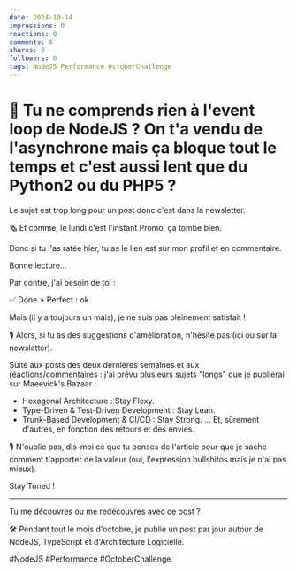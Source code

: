 ```yaml
---
date: 2024-10-14
impressions: 0
reactions: 0
comments: 0
shares: 0
followers: 0
tags: NodeJS Performance OctoberChallenge
---
```


# 🔄 Tu ne comprends rien à l'event loop de NodeJS ? On t'a vendu de l'asynchrone mais ça bloque tout le temps et c'est aussi lent que du Python2 ou du PHP5 ?

Le sujet est trop long pour un post donc c'est dans la newsletter.

🗞️ Et comme, le lundi c'est l'instant Promo, ça tombe bien.

Donc si tu l'as ratée hier, tu as le lien est sur mon profil et en commentaire.

Bonne lecture...

Par contre, j'ai besoin de toi :

✅ Done > Perfect : ok.

Mais (il y a toujours un mais), je ne suis pas pleinement satisfait !

🎙️ Alors, si tu as des suggestions d'amélioration, n'hésite pas (ici ou sur la newsletter).

Suite aux posts des deux dernières semaines et aux réactions/commentaires : j'ai prévu plusieurs sujets "longs" que je publierai sur Maeevick's Bazaar :

- Hexagonal Architecture : Stay Flexy.
- Type-Driven & Test-Driven Development : Stay Lean.
- Trunk-Based Development & CI/CD : Stay Strong.
  ... Et, sûrement d'autres, en fonction des retours et des envies.

🎙️ N'oublie pas, dis-moi ce que tu penses de l'article pour que je sache comment t'apporter de la valeur (oui, l'expression bullshitos mais je n'ai pas mieux).

Stay Tuned !

---

Tu me découvres ou me redécouvres avec ce post ?

🛠️ Pendant tout le mois d'octobre, je publie un post par jour autour de NodeJS, TypeScript et d'Architecture Logicielle.

#NodeJS #Performance #OctoberChallenge
